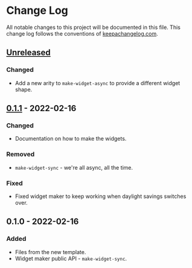 # Change Log
All notable changes to this project will be documented in this file. This change log follows the conventions of [keepachangelog.com](http://keepachangelog.com/).

## [Unreleased]
### Changed
- Add a new arity to `make-widget-async` to provide a different widget shape.

## [0.1.1] - 2022-02-16
### Changed
- Documentation on how to make the widgets.

### Removed
- `make-widget-sync` - we're all async, all the time.

### Fixed
- Fixed widget maker to keep working when daylight savings switches over.

## 0.1.0 - 2022-02-16
### Added
- Files from the new template.
- Widget maker public API - `make-widget-sync`.

[Unreleased]: https://sourcehost.site/your-name/cider-1-3-lein-issue/compare/0.1.1...HEAD
[0.1.1]: https://sourcehost.site/your-name/cider-1-3-lein-issue/compare/0.1.0...0.1.1
